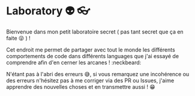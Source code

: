 # Laboratory :alien: :eyeglasses:

Bienvenue dans mon petit laboratoire secret ( pas tant secret que ça en faite :stuck_out_tongue_winking_eye:  ) !

Cet endroit me permet de partager avec tout le monde les différents comportements de code dans différents languages que j'ai essayé de comprendre afin d'en cerner les arcanes ! :neckbeard:

N'étant pas à l'abri des erreurs :sweat_smile:, si vous remarquez une incohérence ou des erreurs n'hésitez pas à me corriger via des PR ou Issues, j'aime apprendre des nouvelles choses et en transmettre aussi ! :grin:
